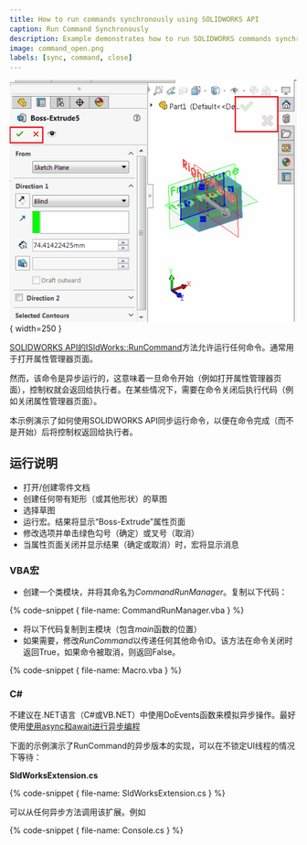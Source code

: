 ```yaml
---
title: How to run commands synchronously using SOLIDWORKS API
caption: Run Command Synchronously
description: Example demonstrates how to run SOLIDWORKS commands synchronously (i.e. return the execution once command closed)
image: command_open.png
labels: [sync, command, close]
---
```

![已打开的命令（属性管理器页面）](command_open.png){ width=250 }

[SOLIDWORKS API的ISldWorks::RunCommand](https://help.solidworks.com/2017/english/api/sldworksapi/solidworks.interop.sldworks~solidworks.interop.sldworks.isldworks~runcommand.html)方法允许运行任何命令。通常用于打开属性管理器页面。

然而，该命令是异步运行的，这意味着一旦命令开始（例如打开属性管理器页面），控制权就会返回给执行者。在某些情况下，需要在命令关闭后执行代码（例如关闭属性管理器页面）。

本示例演示了如何使用SOLIDWORKS API同步运行命令，以便在命令完成（而不是开始）后将控制权返回给执行者。

## 运行说明

* 打开/创建零件文档
* 创建任何带有矩形（或其他形状）的草图
* 选择草图
* 运行宏。结果将显示“Boss-Extrude”属性页面
* 修改选项并单击绿色勾号（确定）或叉号（取消）
* 当属性页面关闭并显示结果（确定或取消）时，宏将显示消息

### VBA宏

* 创建一个类模块，并将其命名为*CommandRunManager*。复制以下代码：

{% code-snippet { file-name: CommandRunManager.vba } %}

* 将以下代码复制到主模块（包含*main*函数的位置）
* 如果需要，修改*RunCommand*以传递任何其他命令ID。该方法在命令关闭时返回True，如果命令被取消，则返回False。

{% code-snippet { file-name: Macro.vba } %}

### C&#35;

不建议在.NET语言（C#或VB.NET）中使用DoEvents函数来模拟异步操作。最好使用[使用async和await进行异步编程](https://docs.microsoft.com/en-us/dotnet/csharp/programming-guide/concepts/async/)

下面的示例演示了RunCommand的异步版本的实现，可以在不锁定UI线程的情况下等待：

**SldWorksExtension.cs**

{% code-snippet { file-name: SldWorksExtension.cs } %}

可以从任何异步方法调用该扩展。例如

{% code-snippet { file-name: Console.cs } %}